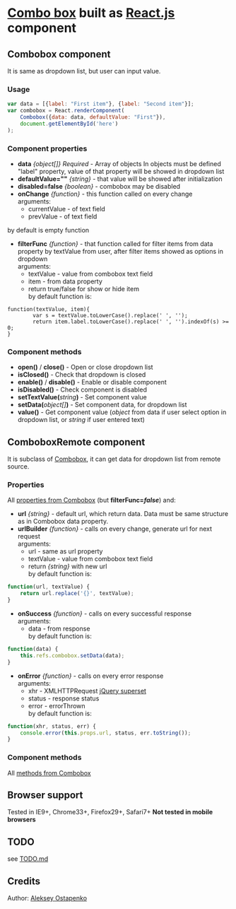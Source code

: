 [Combo box][wiki] built as [React.js][reactjs] component
=======================================================================

## Combobox component
It is same as dropdown list, but user can input value.

### Usage
```javascript
var data = [{label: "First item"}, {label: "Second item"}];
var combobox = React.renderComponent(
    Combobox({data: data, defaultValue: "First"}),
    document.getElementById('here')
);
```

### Component properties

  * **data** _{object[]}_ _*Required*_ - Array of objects
      In objects must be defined "label" property, 
      value of that property will be showed in dropdown list
  * **defaultValue=""** _{string}_ - that value will be showed after initialization 
  * **disabled=false** _{boolean}_ - combobox may be disabled
  * **onChange** _{function}_ - this function called on every change   
  arguments:
    - currentValue - of text field 
    - prevValue - of text field  

  by default is empty function  
  
  * **filterFunc** _{function}_ - that function called for filter items from data property by textValue from user, after filter items showed as options in dropdown  
  arguments: 
    - textValue - value from combobox text field
    - item - from data property
    - return true/false for show or hide item  
  by default function is:
```
function(textValue, item){
        var s = textValue.toLowerCase().replace(' ', '');
        return item.label.toLowerCase().replace(' ', '').indexOf(s) >= 0;
}    
```

### Component methods
  * **open()** / **close()** - Open or close dropdown list
  * **isClosed()** - Check that dropdown is closed
  * **enable()** / **disable()** - Enable or disable component
  * **isDisabled()** - Check component is disabled
  * **setTextValue(**_string_**)** - Set component value 
  * **setData(**_object[]_**)** - Set component data, for dropdown list 
  * **value()** - Get component value (_object_ from data if user select option in dropdown list, or _string_ if user entered text)

## ComboboxRemote component
It is subclass of [Combobox](#combobox), it can get data for dropdown list from remote source.

### Properties
All [properties from Combobox](#component-properties) (but **filterFunc=_false_**) and:

  * **url** _{string}_ - default url, which return data. Data must be same structure as in Combobox data property.
  * **urlBuilder** _{function}_ - calls on every change, generate url for next request  
  arguments: 
    - url - same as url property
    - textValue - value from combobox text field
    - return _{string}_ with new url  
  by default function is:

```javascript
function(url, textValue) {
    return url.replace('{}', textValue);
}
```

  * **onSuccess** _{function}_ - calls on every successful response  
  arguments: 
    - data - from response  
    by default function is:

```javascript
function(data) {
    this.refs.combobox.setData(data);
}
```

  * **onError** _{function}_ - calls on every error response  
  arguments: 
    - xhr - XMLHTTPRequest [jQuery superset](http://api.jquery.com/Types/#jqXHR)
    - status - response status 
    - error - errorThrown  
    by default function is:

```javascript
function(xhr, status, err) {
    console.error(this.props.url, status, err.toString());
}
```

### Component methods
All [methods from Combobox](#component-methods)


## Browser support
Tested in IE9+, Chrome33+, Firefox29+, Safari7+
**Not tested in mobile browsers**

## TODO
see [TODO.md](TODO.md)


## Credits
Author: [Aleksey Ostapenko](http://github.com/kbakba/)  

[wiki]: http://en.wikipedia.org/wiki/Combo_box
[reactjs]: http://facebook.github.io/react/
